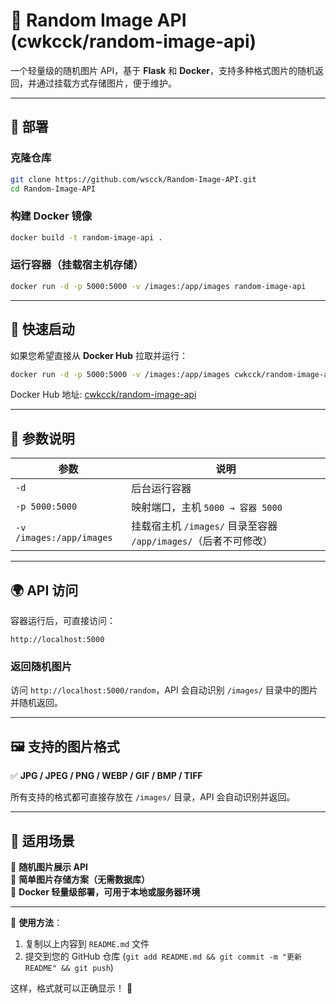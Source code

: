# 📌 Random Image API (cwkcck/random-image-api)

一个轻量级的随机图片 API，基于 **Flask** 和 **Docker**，支持多种格式图片的随机返回，并通过挂载方式存储图片，便于维护。

---

## 🚀 部署

### **克隆仓库**
```bash
git clone https://github.com/wscck/Random-Image-API.git
cd Random-Image-API
```

### **构建 Docker 镜像**
```bash
docker build -t random-image-api .
```

### **运行容器（挂载宿主机存储）**
```bash
docker run -d -p 5000:5000 -v /images:/app/images random-image-api
```

---

## 🚀 快速启动

如果您希望直接从 **Docker Hub** 拉取并运行：
```bash
docker run -d -p 5000:5000 -v /images:/app/images cwkcck/random-image-api
```

Docker Hub 地址: [cwkcck/random-image-api](https://hub.docker.com/r/cwkcck/random-image-api)

---

## 📌 参数说明

| 参数 | 说明 |
|------|------|
| `-d` | 后台运行容器 |
| `-p 5000:5000` | 映射端口，主机 `5000 → 容器 5000` |
| `-v /images:/app/images` | 挂载宿主机 `/images/` 目录至容器 `/app/images/`（后者不可修改） |

---

## 🌍 API 访问

容器运行后，可直接访问：
```
http://localhost:5000
```

### **返回随机图片**
访问 `http://localhost:5000/random`，API 会自动识别 `/images/` 目录中的图片并随机返回。

---

## 🖼️ 支持的图片格式

✅ **JPG / JPEG / PNG / WEBP / GIF / BMP / TIFF**

所有支持的格式都可直接存放在 `/images/` 目录，API 会自动识别并返回。

---

## 🔧 适用场景

🔹 **随机图片展示 API**  
🔹 **简单图片存储方案（无需数据库）**  
🔹 **Docker 轻量级部署，可用于本地或服务器环境**  

---

📌 **使用方法**：  
1. 复制以上内容到 `README.md` 文件  
2. 提交到您的 GitHub 仓库 (`git add README.md && git commit -m "更新 README" && git push`)  

这样，格式就可以正确显示！ 🚀
